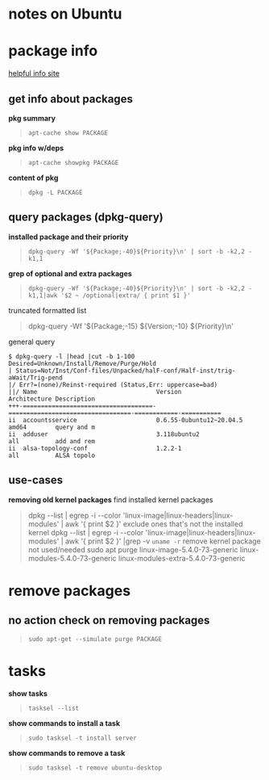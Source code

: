 # notes on Ubuntu

# package info

[helpful info site](https://www.digitalocean.com/community/tutorials/ubuntu-and-debian-package-management-essentials)

## get info about packages

**pkg summary**
> `apt-cache show PACKAGE`

**pkg info w/deps**
> `apt-cache showpkg PACKAGE`

**content of pkg**
> `dpkg -L PACKAGE`

## query packages (dpkg-query)

**installed package and their priority**
> `dpkg-query -Wf '${Package;-40}${Priority}\n' | sort -b -k2,2 -k1,1`

**grep of optional and extra packages**
> `dpkg-query -Wf '${Package;-40}${Priority}\n' | sort -b -k2,2 -k1,1|awk '$2 ~ /optional|extra/ { print $1 }'`

truncated formatted list
> dpkg-query -Wf '${Package;-15}  ${Version;-10}  ${Priority}\n'

general query
```
$ dpkg-query -l |head |cut -b 1-100
Desired=Unknown/Install/Remove/Purge/Hold
| Status=Not/Inst/Conf-files/Unpacked/halF-conf/Half-inst/trig-aWait/Trig-pend
|/ Err?=(none)/Reinst-required (Status,Err: uppercase=bad)
||/ Name                                 Version                            Architecture Description
+++-====================================-==================================-============-===========
ii  accountsservice                      0.6.55-0ubuntu12~20.04.5           amd64        query and m
ii  adduser                              3.118ubuntu2                       all          add and rem
ii  alsa-topology-conf                   1.2.2-1                            all          ALSA topolo
```

## use-cases

**removing old kernel packages**
find installed kernel packages
> dpkg --list | egrep -i --color 'linux-image|linux-headers|linux-modules' | awk '{ print $2 }'
exclude ones that's not the installed kernel
> dpkg --list | egrep -i --color 'linux-image|linux-headers|linux-modules' | awk '{ print $2 }' |grep -v `uname -r`
remove kernel package not used/needed
> sudo apt purge linux-image-5.4.0-73-generic linux-modules-5.4.0-73-generic linux-modules-extra-5.4.0-73-generic





# remove packages

## no action check on removing packages

> `sudo apt-get --simulate purge PACKAGE`


# tasks

**show tasks**
> `tasksel --list`

**show commands to install a task**
> `sudo tasksel -t install server`

**show commands to remove a task**
> `sudo tasksel -t remove ubuntu-desktop`



